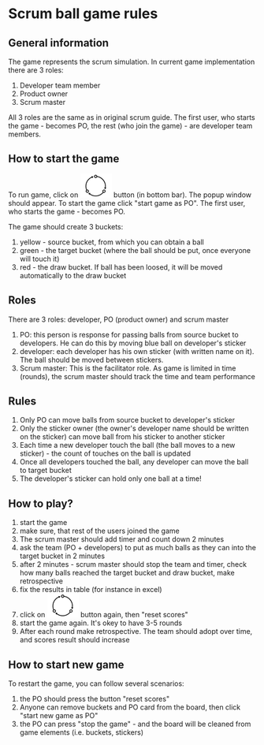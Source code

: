 # Scrum ball game rules

## General information
The game represents the scrum simulation. In current game implementation there are 3 roles:
1) Developer team member
2) Product owner
3) Scrum master

All 3 roles are the same as in original scrum guide. The first user, who starts the game - becomes PO, the
rest (who join the game) - are developer team members.

## How to start the game
To run game, click on ![icon](./assets/icon_16_16.svg) button (in bottom bar). The popup window should appear. To start the game click "start game as PO".
The first user, who starts the game - becomes PO.

The game should create 3 buckets:
1) yellow - source bucket, from which you can obtain a ball
2) green - the target bucket (where the ball should be put, once everyone will touch it)
3) red - the draw bucket. If ball has been loosed, it will be moved automatically to the draw bucket

## Roles
There are 3 roles: developer, PO (product owner) and scrum master
1) PO: this person is response for passing balls from source bucket to developers. He can do this by moving blue ball on developer's sticker
2) developer: each developer has his own sticker (with written name on it). The ball should be moved between stickers.
3) Scrum master: This is the facilitator role. As game is limited in time (rounds), the scrum master should track the time and team performance

## Rules
1) Only PO can move balls from source bucket to developer's sticker
2) Only the sticker owner (the owner's developer name should be written on the sticker) can move ball from his sticker to another sticker
3) Each time a new developer touch the ball (the ball moves to a new sticker) - the count of touches on the ball is updated
4) Once all developers touched the ball, any developer can move the ball to target bucket
5) The developer's sticker can hold only one ball at a time!

## How to play?
1) start the game
2) make sure, that rest of the users joined the game
2) The scrum master should add timer and count down 2 minutes
3) ask the team (PO + developers) to put as much balls as they can into the target bucket in 2 minutes
4) after 2 minutes - scrum master should stop the team and timer, check how many balls reached the target bucket and draw bucket, make retrospective
5) fix the results in table (for instance in excel)
5) click on ![icon](./assets/icon_16_16.svg) button again, then "reset scores"
6) start the game again. It's okey to have 3-5 rounds
7) After each round make retrospective. The team should adopt over time, and scores result should increase

## How to start new game
To restart the game, you can follow several scenarios:
1) the PO should press the button "reset scores"
2) Anyone can remove buckets and PO card from the board, then click "start new game as PO"
3) the PO can press "stop the game" - and the board will be cleaned from game elements (i.e. buckets, stickers)

